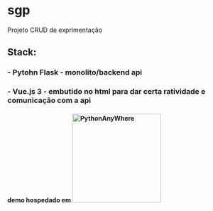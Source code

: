 # sgp
Projeto CRUD de exprimentação
## Stack:
### - Pytohn Flask - monolito/backend api
### - Vue.js 3 - embutido no html para dar certa ratividade e comunicação com a api

#### demo hospedado em <img src="https://www.pythonanywhere.com/static/anywhere/images/PA-logo.svg" alt="PythonAnyWhere" width="200"/>

